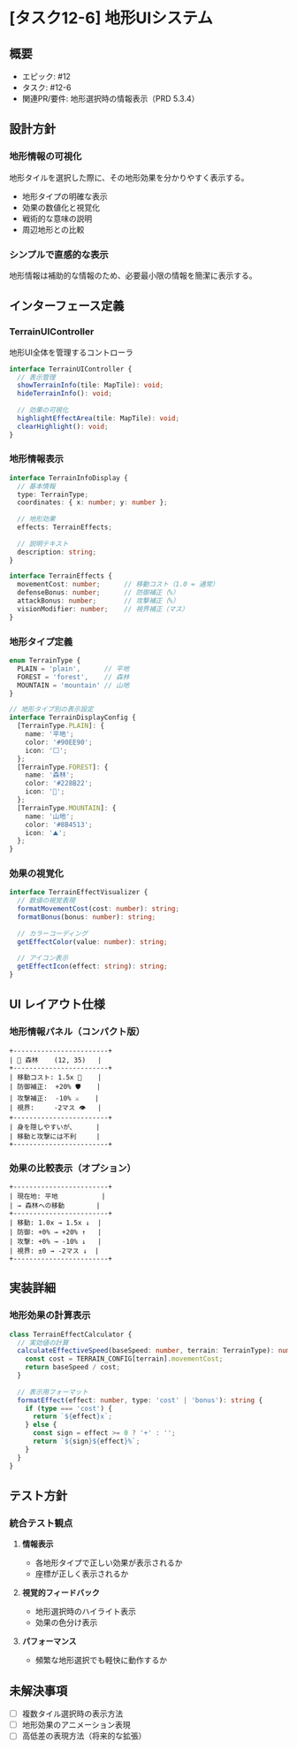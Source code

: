 # [タスク12-6] 地形UIシステム

## 概要
- エピック: #12
- タスク: #12-6
- 関連PR/要件: 地形選択時の情報表示（PRD 5.3.4）

## 設計方針

### 地形情報の可視化
地形タイルを選択した際に、その地形効果を分かりやすく表示する。
- 地形タイプの明確な表示
- 効果の数値化と視覚化
- 戦術的な意味の説明
- 周辺地形との比較

### シンプルで直感的な表示
地形情報は補助的な情報のため、必要最小限の情報を簡潔に表示する。

## インターフェース定義

### TerrainUIController
地形UI全体を管理するコントローラ
```typescript
interface TerrainUIController {
  // 表示管理
  showTerrainInfo(tile: MapTile): void;
  hideTerrainInfo(): void;
  
  // 効果の可視化
  highlightEffectArea(tile: MapTile): void;
  clearHighlight(): void;
}
```

### 地形情報表示
```typescript
interface TerrainInfoDisplay {
  // 基本情報
  type: TerrainType;
  coordinates: { x: number; y: number };
  
  // 地形効果
  effects: TerrainEffects;
  
  // 説明テキスト
  description: string;
}

interface TerrainEffects {
  movementCost: number;      // 移動コスト（1.0 = 通常）
  defenseBonus: number;      // 防御補正（%）
  attackBonus: number;       // 攻撃補正（%）
  visionModifier: number;    // 視界補正（マス）
}
```

### 地形タイプ定義
```typescript
enum TerrainType {
  PLAIN = 'plain',      // 平地
  FOREST = 'forest',    // 森林
  MOUNTAIN = 'mountain' // 山地
}

// 地形タイプ別の表示設定
interface TerrainDisplayConfig {
  [TerrainType.PLAIN]: {
    name: '平地';
    color: '#90EE90';
    icon: '⬜';
  };
  [TerrainType.FOREST]: {
    name: '森林';
    color: '#228B22';
    icon: '🌲';
  };
  [TerrainType.MOUNTAIN]: {
    name: '山地';
    color: '#8B4513';
    icon: '⛰️';
  };
}
```

### 効果の視覚化
```typescript
interface TerrainEffectVisualizer {
  // 数値の視覚表現
  formatMovementCost(cost: number): string;
  formatBonus(bonus: number): string;
  
  // カラーコーディング
  getEffectColor(value: number): string;
  
  // アイコン表示
  getEffectIcon(effect: string): string;
}
```

## UI レイアウト仕様

### 地形情報パネル（コンパクト版）
```
+------------------------+
| 🌲 森林    (12, 35)   |
+------------------------+
| 移動コスト: 1.5x 🐌    |
| 防御補正:  +20% 🛡️    |
| 攻撃補正:  -10% ⚔️    |
| 視界:     -2マス 👁️   |
+------------------------+
| 身を隠しやすいが、     |
| 移動と攻撃には不利     |
+------------------------+
```

### 効果の比較表示（オプション）
```
+------------------------+
| 現在地: 平地           |
| → 森林への移動        |
+------------------------+
| 移動: 1.0x → 1.5x ↓  |
| 防御: +0% → +20% ↑   |
| 攻撃: +0% → -10% ↓   |
| 視界: ±0 → -2マス ↓  |
+------------------------+
```

## 実装詳細

### 地形効果の計算表示
```typescript
class TerrainEffectCalculator {
  // 実効値の計算
  calculateEffectiveSpeed(baseSpeed: number, terrain: TerrainType): number {
    const cost = TERRAIN_CONFIG[terrain].movementCost;
    return baseSpeed / cost;
  }
  
  // 表示用フォーマット
  formatEffect(effect: number, type: 'cost' | 'bonus'): string {
    if (type === 'cost') {
      return `${effect}x`;
    } else {
      const sign = effect >= 0 ? '+' : '';
      return `${sign}${effect}%`;
    }
  }
}
```

## テスト方針

### 統合テスト観点
1. **情報表示**
   - 各地形タイプで正しい効果が表示されるか
   - 座標が正しく表示されるか

2. **視覚的フィードバック**
   - 地形選択時のハイライト表示
   - 効果の色分け表示

3. **パフォーマンス**
   - 頻繁な地形選択でも軽快に動作するか

## 未解決事項
- [ ] 複数タイル選択時の表示方法
- [ ] 地形効果のアニメーション表現
- [ ] 高低差の表現方法（将来的な拡張）